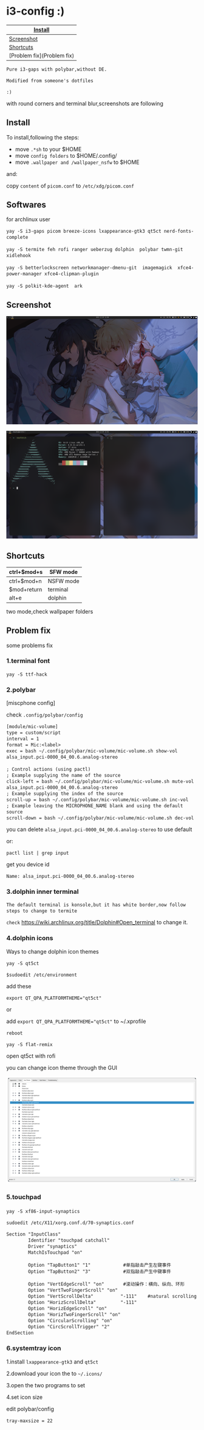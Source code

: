 # i3-config  :)



| [Install](#Install)        |
| -------------------------- |
| [Screenshot](Screenshot)   |
| [Shortcuts](Shortcuts)     |
| [Problem fix](Problem fix) |

```
Pure i3-gaps with polybar,without DE.
```

```
Modified from someone's dotfiles 
```

```
:)
```

with round  corners and terminal blur,screenshots are following





## Install

To install,following the steps:

* move `.*sh` to your $HOME
* move `config folders` to $HOME/.config/
* move `.wallpaper and /wallpaper_nsfw` to $HOME

and:

copy `content` of `picom.conf` to `/etc/xdg/picom.conf`





## Softwares

for archlinux user

```
yay -S i3-gaps picom breeze-icons lxappearance-gtk3 qt5ct nerd-fonts-complete

yay -S termite feh rofi ranger ueberzug dolphin  polybar twmn-git xidlehook

yay -S betterlockscreen networkmanager-dmenu-git  imagemagick  xfce4-power-manager xfce4-clipman-plugin

yay -S polkit-kde-agent  ark
```





## Screenshot

![](screenshots/Screenshot_20221209_120025.png)

![](screenshots/Screenshot_20221209_120219.png)

## Shortcuts

| ctrl+$mod+s | SFW mode  |
| ----------- | --------- |
| ctrl+$mod+n | NSFW mode |
| $mod+return | terminal  |
| alt+e       | dolphin   |

two mode,check wallpaper folders

##  Problem fix

some problems fix

### 1.terminal font

```
yay -S ttf-hack
```

### 2.polybar

[miscphone config]

check `.config/polybar/config`

```
[module/mic-volume]
type = custom/script
interval = 1
format = Mic:<label>
exec = bash ~/.config/polybar/mic-volume/mic-volume.sh show-vol alsa_input.pci-0000_04_00.6.analog-stereo

; Control actions (using pactl)
; Example supplying the name of the source
click-left = bash ~/.config/polybar/mic-volume/mic-volume.sh mute-vol alsa_input.pci-0000_04_00.6.analog-stereo
; Example supplying the index of the source
scroll-up = bash ~/.config/polybar/mic-volume/mic-volume.sh inc-vol 
; Example leaving the MICROPHONE_NAME blank and using the default source
scroll-down = bash ~/.config/polybar/mic-volume/mic-volume.sh dec-vol 
```

you can delete `alsa_input.pci-0000_04_00.6.analog-stereo`  to use default 



or:

```
pactl list | grep input 
```

get you device id

```
Name: alsa_input.pci-0000_04_00.6.analog-stereo
```

### 3.dolphin inner terminal

```
The default terminal is konsole,but it has white border,now follow steps to change to termite
```

`check` https://wiki.archlinux.org/title/Dolphin#Open_terminal to change it.

### 4.dolphin icons 

Ways to change dolphin icon themes

```
yay -S qt5ct
```

```
$sudoedit /etc/environment
```

add these

```
export QT_QPA_PLATFORMTHEME="qt5ct"
```

or

add `export QT_QPA_PLATFORMTHEME="qt5ct"` to ~/.xprofile

```
reboot
```



```
yay -S flat-remix
```



open qt5ct with rofi



you can change icon theme through the GUI 

![](screenshots/Screenshot_20221207_170847.png)

### 5.touchpad

#### 

```
yay -S xf86-input-synaptics
```

```
sudoedit /etc/X11/xorg.conf.d/70-synaptics.conf
```



```
Section "InputClass"
        Identifier "touchpad catchall"
        Driver "synaptics"
        MatchIsTouchpad "on"

        Option "TapButton1" "1"            #单指敲击产生左键事件
        Option "TapButton2" "3"            #双指敲击产生中键事件

        Option "VertEdgeScroll" "on"       #滚动操作：横向、纵向、环形
        Option "VertTwoFingerScroll" "on"
        Option "VertScrollDelta"          "-111"	#natural scrolling
        Option "HorizScrollDelta"         "-111"
        Option "HorizEdgeScroll" "on"		
        Option "HorizTwoFingerScroll" "on"
        Option "CircularScrolling" "on"  
        Option "CircScrollTrigger" "2"
EndSection

```

### 6.systemtray icon

1.install `lxappearance-gtk3` and `qt5ct`



2.download your icon the to `~/.icons/`



3.open the two programs to set



4.set icon size

edit polybar/config   

```
tray-maxsize = 22
```

 
